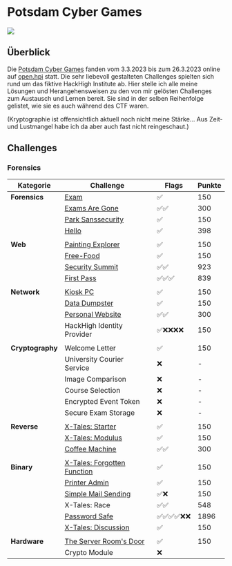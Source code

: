 # Potsdam Cyber Games

![](screenshots/Pasted%20image%2020230324125319.png)


## Überblick

Die [Potsdam Cyber Games](https://potsdam-cyber-games.de/) fanden vom 3.3.2023 bis zum 26.3.2023 online auf [open.hpi](https://open.hpi.de) statt. Die sehr liebevoll gestalteten Challenges spielten sich rund um das fiktive HackHigh Institute ab. Hier stelle ich alle meine Lösungen und Herangehensweisen zu den von mir gelösten Challenges zum Austausch und Lernen bereit. Sie sind in der selben Reihenfolge gelistet, wie sie es auch während des CTF waren.

(Kryptographie ist offensichtlich aktuell noch nicht meine Stärke... Aus Zeit- und Lustmangel habe ich da aber auch fast nicht reingeschaut.)

## Challenges

### Forensics
|Kategorie | Challenge | Flags | Punkte |
| --- | --- | --- | -- |
| **Forensics** | [Exam](challenges/for-exam) | ✅ | 150
| |  [Exams Are Gone](challenges/for-examsaregone) | ✅✅ | 300
| | [Park Sanssecurity](challenges/for-sanssecurity) | ✅ | 150
| | [Hello](challenges/for-hello) | ✅ | 398
||||
| **Web** |[Painting Explorer](challenges/web-paintingexplorer)| ✅ | 150
| |[Free-Food](challenges/web-freefood)| ✅ | 150
| |[Security Summit](challenges/web-securitysummit)| ✅✅ | 923
| |[First Pass](challenges/web-firstpass)| ✅✅✅| 839
||||
| **Network** |[Kiosk PC](challenges/net-kioskpc) |✅| 150
| |[Data Dumpster](challenges/net-datadumpster)| ✅| 150
| |[Personal Website](challenges/net-personalwebsite) |✅✅| 300
| |HackHigh Identity Provider| ✅❌❌❌❌| 150
||||
| **Cryptography** |Welcome Letter |✅| 150
| |University Courier Service| ❌| -
| |Image Comparison |❌| -
| |Course Selection |❌| -
| |Encrypted Event Token| ❌| -
| |Secure Exam Storage |❌| -
||||
| **Reverse** |[X-Tales: Starter](challenges/rev-x-starter) |✅| 150
| |[X-Tales: Modulus](challenges/rev-x-modulus) |✅| 150
| |[Coffee Machine](challenges/rev-coffeemachine) |✅✅| 300
||||
| **Binary** | [X-Tales: Forgotten Function](challenges/bin-x-forgottenfunction) |✅| 150
| |[Printer Admin](challenges/bin-printeradmin) |✅| 150
| |[Simple Mail Sending](challenges/bin-simplemail) |✅❌| 150
| |X-Tales: Race |✅✅| 548
| |[Password Safe](challenges/bin-passwordsafe) |✅✅✅✅❌❌| 1896
| |[X-Tales: Discussion](challenges/bin-x-discussion.md) |✅| 150
||||
| **Hardware** |[The Server Room's Door ](challenges/hard-door.md)|✅| 150
| |Crypto Module |❌|
